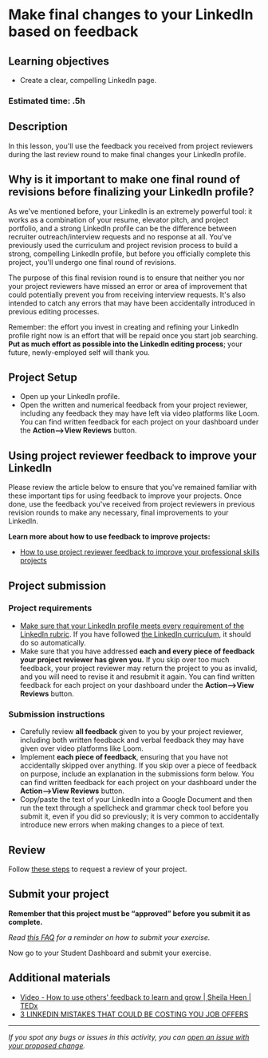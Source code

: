 # Make final changes to your LinkedIn based on feedback

## **Learning objectives**

- Create a clear, compelling LinkedIn page.

### **Estimated time: .5h**

## **Description**

In this lesson, you'll use the feedback you received from project reviewers during the last review round to make final changes your LinkedIn profile.

## Why is it important to make one final round of revisions before finalizing your LinkedIn profile?

As we've mentioned before, your LinkedIn is an extremely powerful tool: it works as a combination of your resume, elevator pitch, and project portfolio, and a strong LinkedIn profile can be the difference between recruiter outreach/interview requests and no response at all. You've previously used the curriculum and project revision process to build a strong, compelling LinkedIn profile, but before you officially complete this project, you'll undergo one final round of revisions.

The purpose of this final revision round is to ensure that neither you nor your project reviewers have missed an error or area of improvement that could potentially prevent you from receiving interview requests. It's also intended to catch any errors that may have been accidentally introduced in previous editing processes.

Remember: the effort you invest in creating and refining your LinkedIn profile right now is an effort that will be repaid once you start job searching. **Put as much effort as possible into the LinkedIn editing process**; your future, newly-employed self will thank you.

## Project Setup

- Open up your LinkedIn profile.
- Open the written and numerical feedback from your project reviewer, including any feedback they may have left via video platforms like Loom. You can find written feedback for each project on your dashboard under the **Action—>View Reviews** button.

## Using project reviewer feedback to improve your LinkedIn

Please review the article below to ensure that you've remained familiar with these important tips for using feedback to improve your projects. Once done, use the feedback you've received from project reviewers in previous revision rounds to make any necessary, final improvements to your LinkedIn.

**Learn more about how to use feedback to improve projects:**

- [How to use project reviewer feedback to improve your professional skills projects](https://microverse.zendesk.com/hc/en-us/articles/9460282580883-How-Do-I-Use-Code-Reviewer-Feedback-To-Improve-My-Professional-Skills-Projects-)

## Project submission

### Project requirements

- [Make sure that your LinkedIn profile meets every requirement of the LinkedIn rubric](https://docs.google.com/document/d/1MHmt3Vx4SRHa7z8PuoUiYg9eLakpi1qGPT6868bacGc/edit). If you have followed [the LinkedIn curriculum](https://github.com/matovu-farid/curriculum-professional-skills/blob/main/interview-prep/create-first-draft-of-a-professional-linkedin-page.md), it should do so automatically.
- Make sure that you have addressed **each and every piece of feedback your project reviewer has given you.** If you skip over too much feedback, your project reviewer may return the project to you as invalid, and you will need to revise it and resubmit it again. You can find written feedback for each project on your dashboard under the **Action—>View Reviews** button.

### **Submission instructions**

- Carefully review **all feedback** given to you by your project reviewer, including both written feedback and verbal feedback they may have given over video platforms like Loom.
- Implement **each piece of feedback**, ensuring that you have not accidentally skipped over anything. If you skip over a piece of feedback on purpose, include an explanation in the submissions form below. You can find written feedback for each project on your dashboard under the **Action—>View Reviews** button.
- Copy/paste the text of your LinkedIn into a Google Document and then run the text through a spellcheck and grammar check tool before you submit it, even if you did so previously; it is very common to accidentally introduce new errors when making changes to a piece of text.

## Review

Follow [these steps](https://github.com/microverseinc/curriculum-transversal-skills/blob/main/code-review/articles/how_to_ask_for_a_prof_skills_review.md) to request a review of your project.

## Submit your project

**Remember that this project must be “approved” before you submit it as complete.**

_Read [this FAQ](https://microverse.zendesk.com/hc/en-us/articles/360061344234) for a reminder on how to submit your exercise._

Now go to your Student Dashboard and submit your exercise.

## Additional materials

- [Video - How to use others' feedback to learn and grow | Sheila Heen | TEDx](https://www.youtube.com/watch?v=FQNbaKkYk_Q)
- [3 LINKEDIN MISTAKES THAT COULD BE COSTING YOU JOB OFFERS](https://cultivatedculture.com/linkedin-mistakes/)

---

_If you spot any bugs or issues in this activity, you can [open an issue with your proposed change](https://github.com/microverseinc/curriculum-transversal-skills/blob/main/git-github/articles/open_issue.md)._
